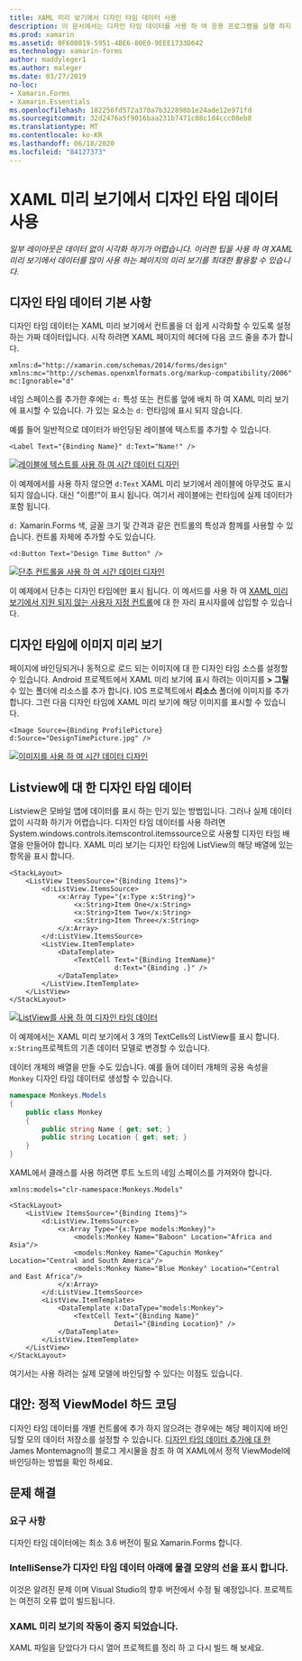 ```yaml
---
title: XAML 미리 보기에서 디자인 타임 데이터 사용
description: 이 문서에서는 디자인 타임 데이터를 사용 하 여 응용 프로그램을 실행 하지 않고 XAML 미리 보기에서 데이터를 많이 사용 하는 레이아웃을 표시 하는 방법을 설명 합니다.
ms.prod: xamarin
ms.assetid: 0F608019-5951-4BE6-80E0-9EEE1733D642
ms.technology: xamarin-forms
author: maddyleger1
ms.author: maleger
ms.date: 03/27/2019
no-loc:
- Xamarin.Forms
- Xamarin.Essentials
ms.openlocfilehash: 182256fd572a370a7b322898b1e24ade12e971fd
ms.sourcegitcommit: 32d2476a5f9016baa231b7471c88c1d4ccc08eb8
ms.translationtype: MT
ms.contentlocale: ko-KR
ms.lasthandoff: 06/18/2020
ms.locfileid: "84127373"
---
```

# <a name="use-design-time-data-with-the-xaml-previewer"></a>XAML 미리 보기에서 디자인 타임 데이터 사용

_일부 레이아웃은 데이터 없이 시각화 하기가 어렵습니다. 이러한 팁을 사용 하 여 XAML 미리 보기에서 데이터를 많이 사용 하는 페이지의 미리 보기를 최대한 활용할 수 있습니다._

## <a name="design-time-data-basics"></a>디자인 타임 데이터 기본 사항

디자인 타임 데이터는 XAML 미리 보기에서 컨트롤을 더 쉽게 시각화할 수 있도록 설정 하는 가짜 데이터입니다. 시작 하려면 XAML 페이지의 헤더에 다음 코드 줄을 추가 합니다.

```xaml
xmlns:d="http://xamarin.com/schemas/2014/forms/design"
xmlns:mc="http://schemas.openxmlformats.org/markup-compatibility/2006"
mc:Ignorable="d"
```

네임 스페이스를 추가한 후에는 `d:` 특성 또는 컨트롤 앞에 배치 하 여 XAML 미리 보기에 표시할 수 있습니다. 가 있는 요소는 `d:` 런타임에 표시 되지 않습니다.

예를 들어 일반적으로 데이터가 바인딩된 레이블에 텍스트를 추가할 수 있습니다.

```xaml
<Label Text="{Binding Name}" d:Text="Name!" />
```

[![레이블에 텍스트를 사용 하 여 시간 데이터 디자인](xaml-previewer-images/designtimedata-label-sm.png "텍스트를 사용 하 여 시간 데이터 디자인")](xaml-previewer-images/designtimedata-label-lg.png#lightbox)

이 예제에서를 사용 하지 않으면 `d:Text` XAML 미리 보기에서 레이블에 아무것도 표시 되지 않습니다. 대신 "이름!"이 표시 됩니다. 여기서 레이블에는 런타임에 실제 데이터가 포함 됩니다.

`d:` Xamarin.Forms 색, 글꼴 크기 및 간격과 같은 컨트롤의 특성과 함께를 사용할 수 있습니다. 컨트롤 자체에 추가할 수도 있습니다.

```xaml
<d:Button Text="Design Time Button" />
```

[![단추 컨트롤을 사용 하 여 시간 데이터 디자인](xaml-previewer-images/designtimedata-controls-sm.png "단추 컨트롤을 사용 하 여 시간 데이터 디자인")](xaml-previewer-images/designtimedata-controls-lg.png#lightbox)

이 예제에서 단추는 디자인 타임에만 표시 됩니다. 이 메서드를 사용 하 여 [XAML 미리 보기에서 지원 되지 않는 사용자 지정 컨트롤](render-custom-controls.md)에 대 한 자리 표시자를에 삽입할 수 있습니다.

## <a name="preview-images-at-design-time"></a>디자인 타임에 이미지 미리 보기

페이지에 바인딩되거나 동적으로 로드 되는 이미지에 대 한 디자인 타임 소스를 설정할 수 있습니다. Android 프로젝트에서 XAML 미리 보기에 표시 하려는 이미지를 **> 그릴** 수 있는 폴더에 리소스를 추가 합니다. IOS 프로젝트에서 **리소스** 폴더에 이미지를 추가 합니다. 그런 다음 디자인 타임에 XAML 미리 보기에 해당 이미지를 표시할 수 있습니다.

```xaml
<Image Source={Binding ProfilePicture} d:Source="DesignTimePicture.jpg" />
```

[![이미지를 사용 하 여 시간 데이터 디자인](xaml-previewer-images/designtimedata-image-sm.png "Iamges를 사용 하 여 디자인 타임 데이터")](xaml-previewer-images/designtimedata-image-lg.png#lightbox)

## <a name="design-time-data-for-listviews"></a>Listview에 대 한 디자인 타임 데이터

Listview은 모바일 앱에 데이터를 표시 하는 인기 있는 방법입니다. 그러나 실제 데이터 없이 시각화 하기가 어렵습니다. 디자인 타임 데이터를 사용 하려면 System.windows.controls.itemscontrol.itemssource으로 사용할 디자인 타임 배열을 만들어야 합니다. XAML 미리 보기는 디자인 타임에 ListView의 해당 배열에 있는 항목을 표시 합니다.

```xaml
<StackLayout>
    <ListView ItemsSource="{Binding Items}">
        <d:ListView.ItemsSource>
            <x:Array Type="{x:Type x:String}">
                <x:String>Item One</x:String>
                <x:String>Item Two</x:String>
                <x:String>Item Three</x:String>
            </x:Array>
        </d:ListView.ItemsSource>
        <ListView.ItemTemplate>
            <DataTemplate>
                <TextCell Text="{Binding ItemName}"
                          d:Text="{Binding .}" />
            </DataTemplate>
        </ListView.ItemTemplate>
    </ListView>
</StackLayout>
```

[![ListView를 사용 하 여 디자인 타임 데이터](xaml-previewer-images/designtimedata-itemssource-sm.png "ListView를 사용 하 여 디자인 타임 데이터")](xaml-previewer-images/designtimedata-itemssource-lg.png#lightbox)

이 예제에서는 XAML 미리 보기에서 3 개의 TextCells의 ListView를 표시 합니다. `x:String`프로젝트의 기존 데이터 모델로 변경할 수 있습니다.

데이터 개체의 배열을 만들 수도 있습니다. 예를 들어 데이터 개체의 공용 속성을 `Monkey` 디자인 타임 데이터로 생성할 수 있습니다.

```csharp
namespace Monkeys.Models
{
    public class Monkey
    {
        public string Name { get; set; }
        public string Location { get; set; }
    }
}
```

XAML에서 클래스를 사용 하려면 루트 노드의 네임 스페이스를 가져와야 합니다.

```xaml
xmlns:models="clr-namespace:Monkeys.Models"
```

```xaml
<StackLayout>
    <ListView ItemsSource="{Binding Items}">
        <d:ListView.ItemsSource>
            <x:Array Type="{x:Type models:Monkey}">
                <models:Monkey Name="Baboon" Location="Africa and Asia"/>
                <models:Monkey Name="Capuchin Monkey" Location="Central and South America"/>
                <models:Monkey Name="Blue Monkey" Location="Central and East Africa"/>
            </x:Array>
        </d:ListView.ItemsSource>
        <ListView.ItemTemplate>
            <DataTemplate x:DataType="models:Monkey">
                <TextCell Text="{Binding Name}"
                          Detail="{Binding Location}" />
            </DataTemplate>
        </ListView.ItemTemplate>
    </ListView>
</StackLayout>
```

여기서는 사용 하려는 실제 모델에 바인딩할 수 있다는 이점도 있습니다.

## <a name="alternative-hardcode-a-static-viewmodel"></a>대안: 정적 ViewModel 하드 코딩

디자인 타임 데이터를 개별 컨트롤에 추가 하지 않으려는 경우에는 해당 페이지에 바인딩할 모의 데이터 저장소를 설정할 수 있습니다. [디자인 타임 데이터 추가에 대 한](https://montemagno.com/xamarin-forms-design-time-data-tips-best-practices/) James Montemagno의 블로그 게시물을 참조 하 여 XAML에서 정적 ViewModel에 바인딩하는 방법을 확인 하세요.

## <a name="troubleshooting"></a>문제 해결

### <a name="requirements"></a>요구 사항

디자인 타임 데이터에는 최소 3.6 버전이 필요 Xamarin.Forms 합니다.

### <a name="intellisense-shows-squiggly-lines-under-my-design-time-data"></a>IntelliSense가 디자인 타임 데이터 아래에 물결 모양의 선을 표시 합니다.

이것은 알려진 문제 이며 Visual Studio의 향후 버전에서 수정 될 예정입니다. 프로젝트는 여전히 오류 없이 빌드됩니다.

### <a name="the-xaml-previewer-stopped-working"></a>XAML 미리 보기의 작동이 중지 되었습니다.

XAML 파일을 닫았다가 다시 열어 프로젝트를 정리 하 고 다시 빌드 해 보세요.
